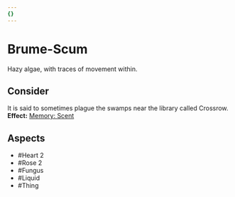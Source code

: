 ```yaml
---
{}
---
```

# Brume-Scum
Hazy algae, with traces of movement within.
## Consider
It is said to sometimes plague the swamps near the library called Crossrow.
**Effect:** [Memory: Scent](https://uadaf.theevilroot.xyz/rowenarium/element/mem.scent)
## Aspects
- #Heart 2
- #Rose 2
- #Fungus
- #Liquid
- #Thing

